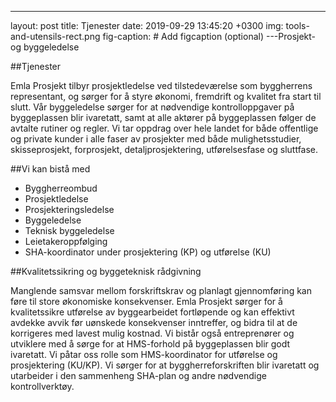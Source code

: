 ---
layout: post
title: Tjenester
date: 2019-09-29 13:45:20 +0300
img: tools-and-utensils-rect.png
fig-caption: # Add figcaption (optional)
---Prosjekt- og byggeledelse

##Tjenester

Emla Prosjekt tilbyr prosjektledelse ved tilstedeværelse som byggherrens representant, og sørger for å styre økonomi, fremdrift og kvalitet fra start til slutt. Vår byggeledelse sørger for at nødvendige kontrolloppgaver på byggeplassen blir ivaretatt, samt at alle aktører på byggeplassen følger de avtalte rutiner og regler.
Vi tar oppdrag over hele landet for både offentlige og private kunder i alle faser av prosjekter med både mulighetsstudier, skisseprosjekt, forprosjekt, detaljprosjektering, utførelsesfase og sluttfase.

##Vi kan bistå med

* Byggherreombud
* Prosjektledelse
* Prosjekteringsledelse
* Byggeledelse
* Teknisk byggeledelse
* Leietakeroppfølging
* SHA-koordinator under prosjektering (KP) og utførelse (KU)

##Kvalitetssikring og byggeteknisk rådgivning

Manglende samsvar mellom forskriftskrav og planlagt gjennomføring kan føre til store økonomiske konsekvenser. Emla Prosjekt sørger for å kvalitetssikre utførelse av byggearbeidet fortløpende og kan effektivt avdekke avvik før uønskede konsekvenser inntreffer, og bidra til at de korrigeres med lavest mulig kostnad. Vi bistår også entreprenører og utviklere med å sørge for at HMS-forhold på byggeplassen blir godt ivaretatt. Vi påtar oss rolle som HMS-koordinator for utførelse og prosjektering (KU/KP). Vi sørger for at byggherreforskriften blir ivaretatt og utarbeider i den sammenheng SHA-plan og andre nødvendige kontrollverktøy.
